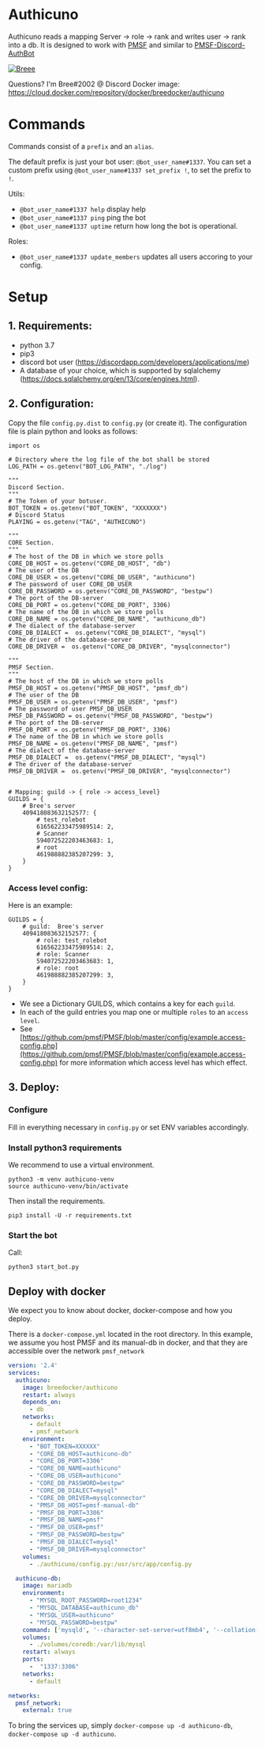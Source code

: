 # Authicuno
Authicuno reads a mapping  Server -> role -> rank and writes  user -> rank into a db.
It is designed to work with [PMSF](https://github.com/pmsf/PMSF) and similar to [PMSF-Discord-AuthBot](https://github.com/pmsf/PMSF-Discord-AuthBot)


[![Breee](https://circleci.com/gh/Breee/authicuno.svg?style=svg)](https://app.circleci.com/pipelines/github/Breee/authicuno)

Questions? I'm Bree#2002 @ Discord
Docker image:  https://cloud.docker.com/repository/docker/breedocker/authicuno

# Commands
Commands consist of a `prefix` and an `alias`.

The default prefix is just your bot user: `@bot_user_name#1337`. 
You can set a custom prefix using `@bot_user_name#1337 set_prefix !`, to set the prefix to `!`. 

Utils:
- `@bot_user_name#1337 help` display help
- `@bot_user_name#1337 ping` ping the bot
- `@bot_user_name#1337 uptime` return how long the bot is operational.

Roles:
- `@bot_user_name#1337 update_members` updates all users accoring to your config.

# Setup

## 1. Requirements: 
- python 3.7
- pip3
- discord bot user (https://discordapp.com/developers/applications/me)
- A database of your choice, which is supported by sqlalchemy (https://docs.sqlalchemy.org/en/13/core/engines.html).


## 2. Configuration:
Copy the file `config.py.dist` to `config.py` (or create it). 
The configuration file is plain python and looks as follows: 

```
import os

# Directory where the log file of the bot shall be stored
LOG_PATH = os.getenv("BOT_LOG_PATH", "./log")

"""
Discord Section.
"""
# The Token of your botuser.
BOT_TOKEN = os.getenv("BOT_TOKEN", "XXXXXXX")
# Discord Status
PLAYING = os.getenv("TAG", "AUTHICUNO")

"""
CORE Section.
"""
# The host of the DB in which we store polls
CORE_DB_HOST = os.getenv("CORE_DB_HOST", "db")
# The user of the DB
CORE_DB_USER = os.getenv("CORE_DB_USER", "authicuno")
# The password of user CORE_DB_USER
CORE_DB_PASSWORD = os.getenv("CORE_DB_PASSWORD", "bestpw")
# The port of the DB-server
CORE_DB_PORT = os.getenv("CORE_DB_PORT", 3306)
# The name of the DB in which we store polls
CORE_DB_NAME = os.getenv("CORE_DB_NAME", "authicuno_db")
# The dialect of the database-server
CORE_DB_DIALECT =  os.getenv("CORE_DB_DIALECT", "mysql")
# The driver of the database-server
CORE_DB_DRIVER =  os.getenv("CORE_DB_DRIVER", "mysqlconnector")

"""
PMSF Section.
"""
# The host of the DB in which we store polls
PMSF_DB_HOST = os.getenv("PMSF_DB_HOST", "pmsf_db")
# The user of the DB
PMSF_DB_USER = os.getenv("PMSF_DB_USER", "pmsf")
# The password of user PMSF_DB_USER
PMSF_DB_PASSWORD = os.getenv("PMSF_DB_PASSWORD", "bestpw")
# The port of the DB-server
PMSF_DB_PORT = os.getenv("PMSF_DB_PORT", 3306)
# The name of the DB in which we store polls
PMSF_DB_NAME = os.getenv("PMSF_DB_NAME", "pmsf")
# The dialect of the database-server
PMSF_DB_DIALECT =  os.getenv("PMSF_DB_DIALECT", "mysql")
# The driver of the database-server
PMSF_DB_DRIVER =  os.getenv("PMSF_DB_DRIVER", "mysqlconnector")


# Mapping: guild -> { role -> access_level}
GUILDS = {
    # Bree's server
    409418083632152577: {
        # test_rolebot
        616562233475989514: 2,
        # Scanner
        594072522203463683: 1,
        # root
        461988882385207299: 3,
    }
}
```

### Access level config:
Here is an example:
``` 
GUILDS = {
    # guild:  Bree's server
    409418083632152577: {
        # role: test_rolebot
        616562233475989514: 2,
        # role: Scanner
        594072522203463683: 1,
        # role: root
        461988882385207299: 3,
    }
}
```

- We see a Dictionary GUILDS, which contains a key for each `guild`. 
- In each of the guild entries you map one or multiple `roles` to an `access level`.
- See [https://github.com/pmsf/PMSF/blob/master/config/example.access-config.php](https://github.com/pmsf/PMSF/blob/master/config/example.access-config.php) for more information which access level has which effect.


## 3. Deploy:
### Configure
Fill in everything necessary in `config.py` or set ENV variables accordingly.

### Install python3 requirements
We recommend to use a virtual environment.
```
python3 -m venv authicuno-venv
source authicuno-venv/bin/activate
```

Then install the requirements.
```
pip3 install -U -r requirements.txt
```

### Start the bot
Call:
```
python3 start_bot.py
```

## Deploy with docker
We expect you to know about docker, docker-compose and how you deploy.

There is a `docker-compose.yml` located in the root directory.
In this example, we assume you host PMSF and its manual-db in docker, and that they are accessible over the network `pmsf_network`

```yaml
version: '2.4'
services:
  authicuno:
    image: breedocker/authicuno
    restart: always
    depends_on:
      - db
    networks:
      - default
      - pmsf_network
    environment:
      - "BOT_TOKEN=XXXXXX"
      - "CORE_DB_HOST=authicuno-db"
      - "CORE_DB_PORT=3306"
      - "CORE_DB_NAME=authicuno"
      - "CORE_DB_USER=authicuno"
      - "CORE_DB_PASSWORD=bestpw"
      - "CORE_DB_DIALECT=mysql"
      - "CORE_DB_DRIVER=mysqlconnector"
      - "PMSF_DB_HOST=pmsf-manual-db"
      - "PMSF_DB_PORT=3306"
      - "PMSF_DB_NAME=pmsf"
      - "PMSF_DB_USER=pmsf"
      - "PMSF_DB_PASSWORD=bestpw"
      - "PMSF_DB_DIALECT=mysql"
      - "PMSF_DB_DRIVER=mysqlconnector"
    volumes:
      - ./authicuno/config.py:/usr/src/app/config.py

  authicuno-db:
    image: mariadb
    environment:
      - "MYSQL_ROOT_PASSWORD=root1234"
      - "MYSQL_DATABASE=authicuno_db"
      - "MYSQL_USER=authicuno"
      - "MYSQL_PASSWORD=bestpw"
    command: ['mysqld', '--character-set-server=utf8mb4', '--collation-server=utf8mb4_unicode_ci']
    volumes:
      - ./volumes/coredb:/var/lib/mysql
    restart: always
    ports:
      -  "1337:3306"
    networks:
      - default

networks:
  pmsf_network: 
    external: true
``` 

To bring the services up, simply `docker-compose up -d authicuno-db`, `docker-compose up -d authicuno`.